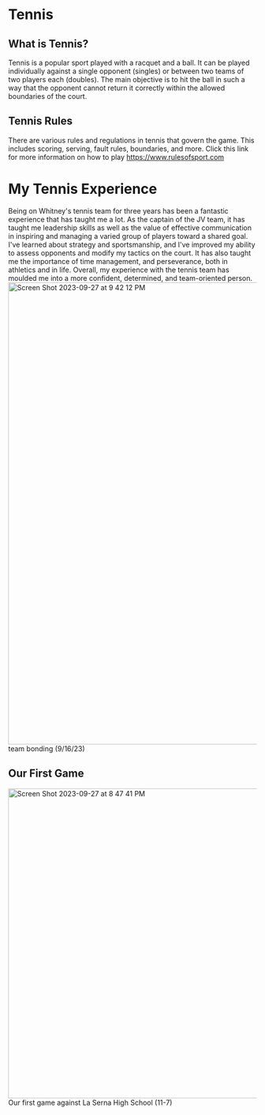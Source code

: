 # Tennis
<html> 

<div class="content">
    <h2>What is Tennis?</h2>
    <p>Tennis is a popular sport played with a racquet and a ball. It can be played individually against a single opponent (singles) or between two teams of two players each (doubles). The main objective is to hit the ball in such a way that the opponent cannot return it correctly within the allowed boundaries of the court.</p>
  </div>

  <div class="content">
    <h2>Tennis Rules</h2>
    <p>There are various rules and regulations in tennis that govern the game. This includes scoring, serving, fault rules, boundaries, and more. Click this link for more information on how to play <a href="https://www.rulesofsport.com/sports/tennis.html">https://www.rulesofsport.com</a>  </p>
  </div>


<h1> My Tennis Experience </h1>
Being on Whitney's tennis team for three years has been a fantastic experience that has taught me a lot. As the captain of the JV team, it has taught me leadership skills as well as the value of effective communication in inspiring and managing a varied group of players toward a shared goal. I've learned about strategy and sportsmanship, and I've improved my ability to assess opponents and modify my tactics on the court. It has also taught me the importance of time management, and perseverance, both in athletics and in life. Overall, my experience with the tennis team has moulded me into a more confident, determined, and team-oriented person. 

<br>
<body>
    <img width="935" alt="Screen Shot 2023-09-27 at 9 42 12 PM" src="https://github.com/aishreyai/Tennis-/assets/145709072/6cc1b85a-8af5-403d-adc3-cceb5a869484"> 
</body>
<br> 
<body> team bonding (9/16/23) 


</body>
<br> 
<h2> Our First Game </h2>
<img width="627" alt="Screen Shot 2023-09-27 at 8 47 41 PM" src="https://github.com/aishreyai/Tennis-/assets/145709072/da52b4ec-2a45-45b9-aa97-60547f404190">
<br> 
Our first game against La Serna High School (11-7) 


